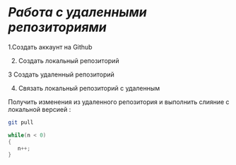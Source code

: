 # ***Работа с удаленными репозиториями***

1.Создать аккаунт на Github

2. Создать локальный репозиторий
   
3 Создать удаленный репозиторий

4. Связать локальный репозиторий с удаленным

Получить изменения из удаленного репозитория и выполнить слияние с локальной версией :
```bash
git pull
```
```C#
while(n < 0)
{
   n++;
}
```

